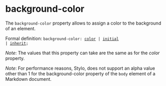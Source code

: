 # background-color 

The `background-color` property allows to assign a color to the background of an element. 

Formal definition: <code>background-color: [color](/stylo/documentation/css#css-property-values-color) | [initial](/stylo/documentation/css#css-property-values-initial) | [inherit](/stylo/documentation/css#css-property-values-inherit);</code>

_Note_: The values ​​that this property can take are the same as for the _color_ property.

_Note_: For performance reasons, Stylo, does not support an alpha value other than 1 for the background-color property of the `body` element of a Markdown document.

